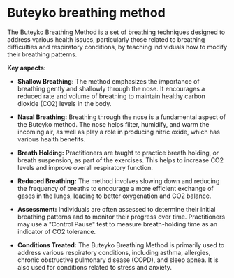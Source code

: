 # Buteyko breathing method

The Buteyko Breathing Method is a set of breathing techniques designed to address various health issues, particularly those related to breathing difficulties and respiratory conditions, by teaching individuals how to modify their breathing patterns.

**Key aspects:**

* **Shallow Breathing:** The method emphasizes the importance of breathing gently and shallowly through the nose. It encourages a reduced rate and volume of breathing to maintain healthy carbon dioxide (CO2) levels in the body.

* **Nasal Breathing:** Breathing through the nose is a fundamental aspect of the Buteyko method. The nose helps filter, humidify, and warm the incoming air, as well as play a role in producing nitric oxide, which has various health benefits.

* **Breath Holding:** Practitioners are taught to practice breath holding, or breath suspension, as part of the exercises. This helps to increase CO2 levels and improve overall respiratory function.

* **Reduced Breathing:** The method involves slowing down and reducing the frequency of breaths to encourage a more efficient exchange of gases in the lungs, leading to better oxygenation and CO2 balance.

* **Assessment:** Individuals are often assessed to determine their initial breathing patterns and to monitor their progress over time. Practitioners may use a "Control Pause" test to measure breath-holding time as an indicator of CO2 tolerance.

* **Conditions Treated:** The Buteyko Breathing Method is primarily used to address various respiratory conditions, including asthma, allergies, chronic obstructive pulmonary disease (COPD), and sleep apnea. It is also used for conditions related to stress and anxiety.

